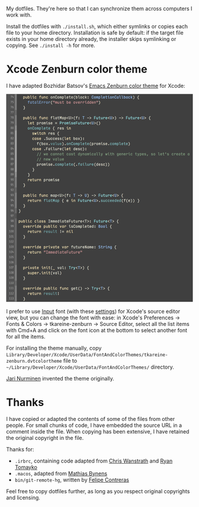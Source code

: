 My dotfiles. They're here so that I can synchronize them across
computers I work with.

Install the dotfiles with `./install.sh`, which either symlinks or
copies each file to your home directory. Installation is safe by
default: if the target file exists in your home directory already, the
installer skips symlinking or copying. See `./install -h` for more.

# Xcode Zenburn color theme

I have adapted Bozhidar Batsov's
[Emacs Zenburn color theme](http://github.com/bbatsov/zenburn-emacs) for
Xcode:

<img src="https://github.com/tkareine/dotfiles/raw/master/images/xcode-tkareine-zenburn-input.png" title="Zenburn color theme for Xcode" alt="Zenburn color theme for Xcode" width="688">

I prefer to use [Input](http://input.fontbureau.com/) font (with these
[settings](http://input.fontbureau.com/download/index.html?size=14&language=python&theme=solarized-dark&family=InputMono&width=300&weight=400&line-height=1.1&a=ss&g=ss&i=serifs_round&l=serifs_round&zero=0&asterisk=height&braces=straight&preset=consolas&customize=please))
for Xcode's source editor view, but you can change the font with ease:
in Xcode's Preferences → Fonts & Colors → tkareine-zenburn → Source
Editor, select all the list items with Cmd+A and click on the font icon
at the bottom to select another font for all the items.

For installing the theme manually, copy
`Library/Developer/Xcode/UserData/FontAndColorThemes/tkareine-zenburn.dvtcolortheme`
file to `~/Library/Developer/Xcode/UserData/FontAndColorThemes/`
directory.

[Jari Nurminen](http://kippura.org/zenburnpage/) invented the theme
originally.

# Thanks

I have copied or adapted the contents of some of the files from other
people. For small chunks of code, I have embedded the source URL in a
comment inside the file. When copying has been extensive, I have
retained the original copyright in the file.

Thanks for:

* `.irbrc`, containing code adapted from
  [Chris Wanstrath](http://ozmm.org/posts/time_in_irb.html) and
  [Ryan Tomayko](https://github.com/rtomayko/dotfiles/blob/rtomayko/.irbrc)
* `.macos`, adapted from [Mathias Bynens](https://mths.be/macos)
* `bin/git-remote-hg`, written by
  [Felipe Contreras](https://github.com/felipec/git-remote-hg)

Feel free to copy dotfiles further, as long as you respect original
copyrights and licensing.
